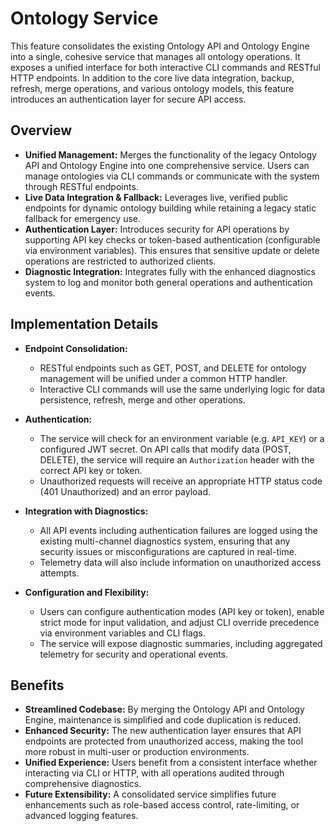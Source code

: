 # Ontology Service

This feature consolidates the existing Ontology API and Ontology Engine into a single, cohesive service that manages all ontology operations. It exposes a unified interface for both interactive CLI commands and RESTful HTTP endpoints. In addition to the core live data integration, backup, refresh, merge operations, and various ontology models, this feature introduces an authentication layer for secure API access.

## Overview

- **Unified Management:** Merges the functionality of the legacy Ontology API and Ontology Engine into one comprehensive service. Users can manage ontologies via CLI commands or communicate with the system through RESTful endpoints.
- **Live Data Integration & Fallback:** Leverages live, verified public endpoints for dynamic ontology building while retaining a legacy static fallback for emergency use.
- **Authentication Layer:** Introduces security for API operations by supporting API key checks or token-based authentication (configurable via environment variables). This ensures that sensitive update or delete operations are restricted to authorized clients.
- **Diagnostic Integration:** Integrates fully with the enhanced diagnostics system to log and monitor both general operations and authentication events.

## Implementation Details

- **Endpoint Consolidation:**
  - RESTful endpoints such as GET, POST, and DELETE for ontology management will be unified under a common HTTP handler.
  - Interactive CLI commands will use the same underlying logic for data persistence, refresh, merge and other operations.

- **Authentication:**
  - The service will check for an environment variable (e.g. `API_KEY`) or a configured JWT secret. On API calls that modify data (POST, DELETE), the service will require an `Authorization` header with the correct API key or token.
  - Unauthorized requests will receive an appropriate HTTP status code (401 Unauthorized) and an error payload.

- **Integration with Diagnostics:**
  - All API events including authentication failures are logged using the existing multi-channel diagnostics system, ensuring that any security issues or misconfigurations are captured in real-time.
  - Telemetry data will also include information on unauthorized access attempts.

- **Configuration and Flexibility:**
  - Users can configure authentication modes (API key or token), enable strict mode for input validation, and adjust CLI override precedence via environment variables and CLI flags.
  - The service will expose diagnostic summaries, including aggregated telemetry for security and operational events.

## Benefits

- **Streamlined Codebase:** By merging the Ontology API and Ontology Engine, maintenance is simplified and code duplication is reduced.
- **Enhanced Security:** The new authentication layer ensures that API endpoints are protected from unauthorized access, making the tool more robust in multi-user or production environments.
- **Unified Experience:** Users benefit from a consistent interface whether interacting via CLI or HTTP, with all operations audited through comprehensive diagnostics.
- **Future Extensibility:** A consolidated service simplifies future enhancements such as role-based access control, rate-limiting, or advanced logging features.
